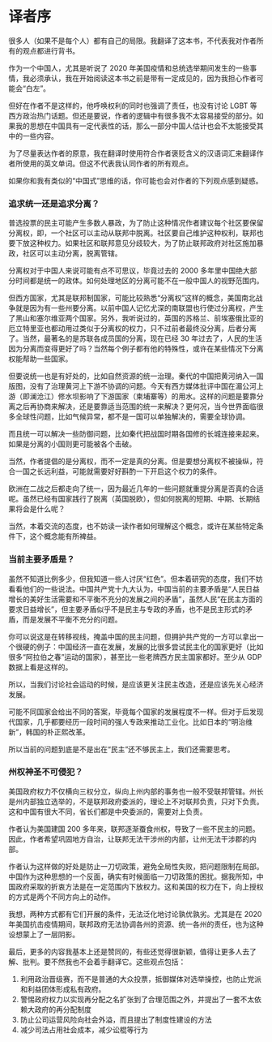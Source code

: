 # 译者序

很多人（如果不是每个人）都有自己的局限。我翻译了这本书，不代表我对作者所有的观点都进行背书。

作为一个中国人，尤其是听说了 2020 年美国疫情和总统选举期间发生的一些事情，我必须承认，我在开始阅读这本书之前是带有一定成见的，因为我担心作者可能会“白左”。

但好在作者不是这样的，他呼唤权利的同时也强调了责任，也没有讨论 LGBT 等西方政治热门话题。但还是要说，作者的逻辑中有很多我不太容易接受的部分。如果我的思想在中国具有一定代表性的话，那么一部分中国人估计也会不太能接受其中的一些内容。

为了尽量表达作者的原意，我在翻译时使用符合作者褒贬含义的汉语词汇来翻译作者所使用的英文单词。但这不代表我认同作者的所有观点。

如果你和我有类似的“中国式”思维的话，你可能也会对作者的下列观点感到疑惑。

### 追求统一还是追求分离？

普选投票的民主可能产生多数人暴政，为了防止这种情况作者建议每个社区要保留分离权，即，一个社区可以主动从联邦中脱离。社区要自己维护这种权利，联邦也要下放这种权力。如果社区和联邦意见分歧较大，为了防止联邦政府对社区施加暴政，社区可以主动分离，脱离管辖。

分离权对于中国人来说可能有点不可思议，毕竟过去的 2000 多年里中国绝大部分时间都是统一的政体。如何处理地区的分离可能不在一般中国人的视野范围内。

但西方国家，尤其是联邦制国家，可能比较熟悉“分离权”这样的概念，美国南北战争就是因为有一些州要分离。以前中国人记忆尤深的南联盟也行使过分离权，产生了黑山和塞尔维亚两个国家。另外，我听说过的，英国的苏格兰、前埃塞俄比亚的厄立特里亚也都动用过类似于分离权的权力，只不过前者最终没分离，后者分离了。当然，最著名的是苏联各成员国的分离，现在已经 30 年过去了，人民的生活因为分离而变得更好了吗？当然每个例子都有他的特殊性，或许在某些情况下分离权能帮助一些国家。

但要说统一也是有好处的，比如自然资源的统一治理。秦代的中国把黄河纳入一国版图，没有了治理黄河上下游不协调的问题。今天有西方媒体批评中国在湄公河上游（即澜沧江）修水坝影响了下游国家（柬埔寨等）的用水。这样的问题是要靠分离之后再协商来解决，还是要靠适当范围的统一来解决？更何况，当今世界面临很多全球性问题，比如气候异常，都不是一国可以单独解决的，需要全球协调。

而且统一可以解决一些防御问题，比如秦代把战国时期各国修的长城连接来起来。如果是分离的小国则更可能被各个击破。

当然，作者提倡的是分离权，而不一定是真的分离。但是要想分离权不被操纵，符合一国之长远利益，可能就需要好好斟酌一下开启这个权力的条件。

欧洲在二战之后都走向了统一，因为最近几年的一些问题就重提分离是否真的合适呢。虽然已经有国家践行了脱离（英国脱欧），但如何脱离的短期、中期、长期结果将会是什么呢？

当然，本着交流的态度，也不妨读一读作者如何理解这个概念，或许在某些特定条件下，这个概念能有所裨益。

### 当前主要矛盾是？

虽然不知道比例多少，但我知道一些人讨厌“红色”。但本着研究的态度，我们不妨看看他们的一些说法。中国共产党十九大认为，中国当前的主要矛盾是“人民日益增长的美好生活需要和不平衡不充分的发展之间的矛盾”，虽然人民“在民主方面的要求日益增长”，但主要矛盾似乎不是民主与专政的矛盾，也不是民主形式的矛盾，而是发展不平衡不充分的问题。

你可以说这是在转移视线，掩盖中国的民主问题，但拥护共产党的一方可以拿出一个很硬的例子：中国经济一直在发展，发展的比很多尝试民主化的国家更好（比如很多“阿拉伯之春”运动的国家），甚至比一些老牌西方民主国家都好。至少从 GDP 数据上看是这样的。

所以，当我们讨论社会运动的时候，是应该更关注民主改造，还是应该先关心经济发展。

可能不同国家会给出不同的答案，毕竟每个国家的发展程度不一样。但对于后发现代国家，几乎都要经历一段时间的强人专政来推动工业化。比如日本的“明治维新”，韩国的朴正熙改革。

所以当前的问题到底是不是出在“民主”还不够民主上，我们还需要思考。

### 州权神圣不可侵犯？

美国政府权力不仅横向三权分立，纵向上州内部的事务也一般不受联邦管辖。州长是州内部独立选举的，不是联邦政府委派的，理论上不对联邦负责，只对下负责。这和中国有很大不同，省长们都是中央委派的，需要对上负责。

作者认为美国建国 200 多年来，联邦逐渐蚕食州权，导致了一些不民主的问题。因此，作者希望巩固地方自治，让联邦无法干涉州的内部，让州无法干涉郡的内部。

作者认为这样做的好处是防止一刀切政策，避免全局性失败，把问题限制在局部。中国作为这种思想的一个反面，确实有时候面临一刀切政策的困扰。据我所知，中国政府采取的折衷方法是在一定范围内下放权力。这和美国的权力在下，向上授权的方式是两个不同方向上的动作。

我想，两种方式都有它们开展的条件，无法泛化地讨论孰优孰劣。尤其是在 2020 年美国抗击疫情期间，联邦政府无法协调各州的资源、统一各州的责任，也为这种设想蒙上了一层阴影。

最后，更多的内容我基本上还是赞同的，有些还觉得很新颖，值得让更多人去了解、批判。要不然我也不会着手翻译它。这些观点包括：

1. 利用政治晋级赛，而不是普通的大众投票，抵御媒体对选举操控，也防止党派和利益团体形成私有政府。
2. 警惕政府权力以实现再分配之名扩张到了合理范围之外，并提出了一套不太依赖大政府的再分配制度
3. 防止公司运营风险向社会外溢，而且提出了制度性建设的方法
4. 减少司法占用社会成本，减少讼棍等行为
